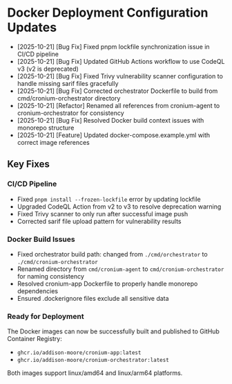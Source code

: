 # Docker Deployment Configuration Updates

- [2025-10-21] [Bug Fix] Fixed pnpm lockfile synchronization issue in CI/CD pipeline
- [2025-10-21] [Bug Fix] Updated GitHub Actions workflow to use CodeQL v3 (v2 is deprecated)
- [2025-10-21] [Bug Fix] Fixed Trivy vulnerability scanner configuration to handle missing sarif files gracefully
- [2025-10-21] [Bug Fix] Corrected orchestrator Dockerfile to build from cmd/cronium-orchestrator directory
- [2025-10-21] [Refactor] Renamed all references from cronium-agent to cronium-orchestrator for consistency
- [2025-10-21] [Bug Fix] Resolved Docker build context issues with monorepo structure
- [2025-10-21] [Feature] Updated docker-compose.example.yml with correct image references

## Key Fixes

### CI/CD Pipeline

- Fixed `pnpm install --frozen-lockfile` error by updating lockfile
- Upgraded CodeQL Action from v2 to v3 to resolve deprecation warning
- Fixed Trivy scanner to only run after successful image push
- Corrected sarif file upload pattern for vulnerability results

### Docker Build Issues

- Fixed orchestrator build path: changed from `./cmd/orchestrator` to `./cmd/cronium-orchestrator`
- Renamed directory from `cmd/cronium-agent` to `cmd/cronium-orchestrator` for naming consistency
- Resolved cronium-app Dockerfile to properly handle monorepo dependencies
- Ensured .dockerignore files exclude all sensitive data

### Ready for Deployment

The Docker images can now be successfully built and published to GitHub Container Registry:

- `ghcr.io/addison-moore/cronium-app:latest`
- `ghcr.io/addison-moore/cronium-orchestrator:latest`

Both images support linux/amd64 and linux/arm64 platforms.

